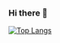 ### Hi there 👋


[![Top Langs](https://github-readme-stats.vercel.app/api/top-langs/?username=Johanp77&hide=java&langs_count=4)](https://github.com/anuraghazra/github-readme-stats)

<!--
**Johanp77/Johanp77** is a ✨ _special_ ✨ repository because its `README.md` (this file) appears on your GitHub profile.

Here are some ideas to get you started:

- 🔭 I’m currently working on ...
- 🌱 I’m currently learning ...
- 👯 I’m looking to collaborate on ...
- 🤔 I’m looking for help with ...
- 💬 Ask me about ...
- 📫 How to reach me: ...
- 😄 Pronouns: ...
- ⚡ Fun fact: ...
-->
